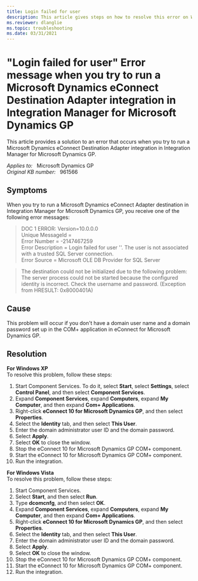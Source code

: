 ```yaml
---
title: Login failed for user
description: This article gives steps on how to resolve this error on Windows XP and Windows Vista computers.
ms.reviewer: dlanglie
ms.topic: troubleshooting
ms.date: 03/31/2021
---
```

# "Login failed for user" Error message when you try to run a Microsoft Dynamics eConnect Destination Adapter integration in Integration Manager for Microsoft Dynamics GP

This article provides a solution to an error that occurs when you try to run a Microsoft Dynamics eConnect Destination Adapter integration in Integration Manager for Microsoft Dynamics GP.

_Applies to:_ &nbsp; Microsoft Dynamics GP  
_Original KB number:_ &nbsp; 961566

## Symptoms

When you try to run a Microsoft Dynamics eConnect Adapter destination in Integration Manager for Microsoft Dynamics GP, you receive one of the following error messages:

> DOC 1 ERROR: Version=10.0.0.0  
Unique MessageId =  
Error Number = -2147467259  
Error Description = Login failed for user ''. The user is not associated with a trusted SQL Server connection.  
Error Source = Microsoft OLE DB Provider for SQL Server

> The destination could not be initialized due to the following problem:  
The server process could not be started because the configured identity is incorrect. Check the username and password. (Exception from HRESULT: 0x8000401A)

## Cause

This problem will occur if you don't have a domain user name and a domain password set up in the COM+ application in eConnect for Microsoft Dynamics GP.

## Resolution

**For Windows XP**  
To resolve this problem, follow these steps:

1. Start Component Services. To do it, select **Start**, select **Settings**, select **Control Panel**, and then select **Component Services**.
2. Expand **Component Services**, expand **Computers**, expand **My Computer**, and then expand **Com+ Applications**.
3. Right-click **eConnect 10 for Microsoft Dynamics GP**, and then select **Properties**.
4. Select the **Identity** tab, and then select **This User**.
5. Enter the domain administrator user ID and the domain password.
6. Select **Apply**.
7. Select **OK** to close the window.
8. Stop the eConnect 10 for Microsoft Dynamics GP COM+ component.
9. Start the eConnect 10 for Microsoft Dynamics GP COM+ component.
10. Run the integration.

**For Windows Vista**  
To resolve this problem, follow these steps:

1. Start Component Services.
2. Select **Start**, and then select **Run**.
3. Type **dcomcnfg**, and then select **OK**.
4. Expand **Component Services**, expand **Computers**, expand **My Computer**, and then expand **Com+ Applications**.
5. Right-click **eConnect 10 for Microsoft Dynamics GP**, and then select **Properties**.
6. Select the **Identity** tab, and then select **This User**.
7. Enter the domain administrator user ID and the domain password.
8. Select **Apply**.
9. Select **OK** to close the window.
10. Stop the eConnect 10 for Microsoft Dynamics GP COM+ component.
11. Start the eConnect 10 for Microsoft Dynamics GP COM+ component.
12. Run the integration.

